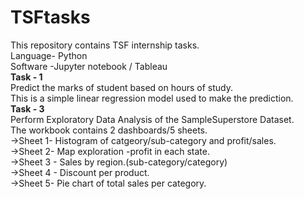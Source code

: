 # TSFtasks
This repository contains TSF internship tasks.<br>
Language- Python<br>
Software -Jupyter notebook / Tableau<br>
__Task - 1__ <br>
Predict the marks of student based on hours of study.<br>
This is a simple linear regression model used to make the prediction.<br>
__Task - 3__<br>
Perform Exploratory Data Analysis of the SampleSuperstore Dataset.<br>
The workbook contains 2 dashboards/5 sheets.<br>
->Sheet 1- Histogram of catgeory/sub-category and profit/sales.<br>
->Sheet 2- Map exploration -profit in each state.<br>
->Sheet 3 - Sales by region.(sub-category/category) <br>
->Sheet 4 - Discount per product.<br>
->Sheet 5- Pie chart of total sales per category. <br>



